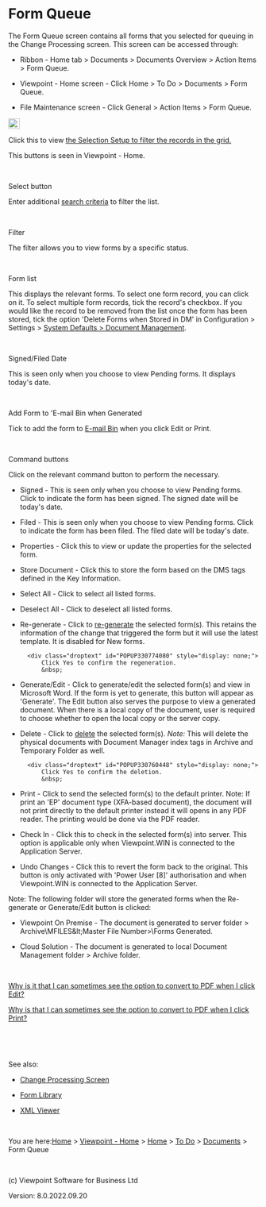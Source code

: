 []()




# Form Queue
The Form Queue screen contains all forms that you selected for queuing 
 in the Change Processing screen. This screen can be accessed through:

	

- Ribbon - Home tab &gt; Documents &gt; Documents Overview &gt; 
    	 Action Items &gt; Form Queue.

	

- Viewpoint - Home screen - Click Home &gt; To Do &gt; Documents 
    	 &gt; Form Queue.

	

- File Maintenance screen - Click General &gt; Action Items &gt; 
    	 Form Queue.

<div>

<p><img src="../image370.gif" alt="" style="border-top-color: initial; border-top-style: none; border-top-width: initial; border-right-color: initial; border-right-style: none; border-right-width: initial; border-bottom-color: initial; border-bottom-style: none; border-bottom-width: initial; border-left-color: initial; border-left-style: none; border-left-width: initial;" width="23" height="21" border="0"> </p>
<p>Click this to view<span class="dropspot"> </span><a class="dropspot" href="javascript:TextPopup(this)" id="a11">the 
 Selection Setup to filter the records in the grid.</a></p>
<div class="droptext" id="POPUP392937807" style="display: none;">
	<ol style="list-style-type: decimal; list-style-image: none;">
		<li><p>In the Selection Setup, select your option from:</p>
		<ul class="hcp1">
			<li><p>Favourites - Click the desired <a class="dropspot" href="javascript:TextPopup(this)" id="a1">option</a>.</p>
			<div class="droptext" id="POPUP580521688" style="display: none;">
				<p>The following option is displayed when the condition 
				 is met:</p>
				<table class="Table1" cellspacing="0px" width="100%">
					<colgroup><col style="width: 32.726%;">
					<col style="width: 67.274%;">
					</colgroup><tbody><tr class="t1st">
						<td><p>Name</p></td>
						<td><p>Condition</p></td>
					</tr>
					<tr class="t2Row">
						<td class="t1Col"><p>Me</p></td>
						<td class="t2Col"><p>This is displayed in the list 
						 by default.</p></td>
					</tr>
					<tr class="t1Row">
						<td class="t1Col"><p>I am the Viewpoint Users' 
						 Manager</p></td>
						<td class="t2Col"><p>If the login user is specified 
						 as the manager of other user(s).</p></td>
					</tr>
					<tr class="t2Row">
						<td class="t1Col"><p>My primary Administrator Group</p></td>
						<td class="t2Col"><p>If the login user's Group 
						 Access is greater or equal to 'Files where Administrator 
						 and in Group[2]' in Home &gt; Configuration &gt; 
						 Users &amp; Security &gt; Users.</p></td>
					</tr>
					<tr class="t1Row">
						<td class="t1Col"><p>All my Administrator Groups</p></td>
						<td class="t2Col"><p>If the login user's Group 
						 Access is greater or equal to 'Files where Administrator, 
						 in Group + Group Member[3]' in Home &gt; Configuration 
						 &gt; Users &amp; Security &gt; Users.</p></td>
					</tr>
					<tr class="t2Row">
						<td class="t1Col"><p>My User Group</p></td>
						<td class="t2Col"><p>If the login user's Group 
						 Access is equal to 'All Files[4]' in Home &gt; 
						 Configuration &gt; Users &amp; Security &gt; Users.</p></td>
					</tr>
					<tr class="t1Row">
						<td class="t1Col"><p>All Users</p></td>
						<td class="t2Col"><p>If the login user's Group 
						 Access is equal to 'All Files[4]' in Home &gt; 
						 Configuration &gt; Users &amp; Security &gt; Users.</p></td>
					</tr>
				</tbody></table>
   </div></li>
			<li><p>Users - Tick to select the user(s).</p></li>
			<li><p>Workgroups - Tick to select the workgroup(s).</p></li>
			<li><p>Administrator Groups - Tick to select the Administrator 
			 Group(s).</p></li>
			<li><p>User Groups - Tick to select the User Group(s).</p></li>
			<li><p>Organisational Units - Tick to select the Organisational 
			 Unit(s).</p></li>
			<li><p>User Relations- Tick to select the user(s).</p></li>
		</ul></li>
		<li><p>Tick Apply to all screens if you want your selection to 
		 be applied to all other screens in Viewpoint - Home screen.</p></li>
		<li><p>Click Select.</p></li>
	</ol>
	<p><span class="hcp2">Note:</span> 
	 The available tabs depend on the File Access set for the user account 
	 in Configuration &gt; Users &amp; Security &gt; <a href="file:///c:/temp/0457b882-c844-4314-8878-ce1a9c2207bd/Configuration/Users.htm">Users</a>.</p>
	<p>&nbsp;</p>
  </div>


 </div>
This buttons is seen in Viewpoint - Home.

&nbsp;

Select button

Enter additional [search 
 criteria](javascript:TextPopup(this)) to filter the list.
 
<div class="droptext" id="POPUP1915529091" style="display: none;">
	

After you have entered the criteria, click Apply.
 </div>

&nbsp;

Filter

The filter allows you to view forms by a specific status.

&nbsp;

Form list

This displays the relevant forms. To select one form record, you can 
 click on it. To select multiple form records, tick the record's checkbox. 
 If you would like the record to be removed from the list once the form 
 has been stored, tick the option 'Delete Forms when Stored in DM' in Configuration 
 &gt; Settings &gt; [System 
 Defaults &gt; Document Management](file:///c:/temp/0457b882-c844-4314-8878-ce1a9c2207bd/Configuration/System_Defaults_-_Document_Management.htm).

&nbsp;

Signed/Filed Date

This is seen only when you choose to view Pending forms. It displays 
 today's date.

&nbsp;

Add Form to 'E-mail Bin when Generated

Tick to add the form to [E-mail 
 Bin](file:///c:/temp/0457b882-c844-4314-8878-ce1a9c2207bd/Document_Manager/E-mail_Bin.htm) when you click Edit or Print.

&nbsp;

Command buttons

Click on the relevant command button to perform the necessary.

	

- <span class="hcp3">Signed</span> - This is seen 
    	 only when you choose to view Pending forms. Click to indicate the 
    	 form has been signed. The signed date will be today's date.

	

- <span class="hcp3">Filed</span> - This is seen 
    	 only when you choose to view Pending forms. Click to indicate the 
    	 form has been filed. The filed date will be today's date.

	

- <span class="hcp3">Properties</span> - Click this 
    	 to view or update the properties for the selected form.

	

- <span class="hcp3">Store Document </span><span>- 
    	 Click this to store the form based on the DMS tags defined in the 
    	 Key Information.</span>

	

- <span class="hcp3">Select All</span> - Click to 
    	 select all listed forms.

	

- <span class="hcp3">Deselect All</span> - Click 
    	 to deselect all listed forms.

	

- <span class="hcp3">Re-generate</span> - Click 
    	 to [re-generate](javascript:TextPopup(this)) 
    	 the selected form(s). This retains the information of the change that 
    	 triggered the form but it will use the latest template. It is disabled 
    	 for New forms.
    
    	<div class="droptext" id="POPUP330774080" style="display: none;">
    		Click Yes to confirm the regeneration.
    		&nbsp;
     </div>

	

- <span class="hcp3">Generate/Edit</span> - Click 
    	 to generate/edit the selected form(s) and view in Microsoft Word. 
    	 If the form is yet to generate, this button will appear as 'Generate'. 
    	 The Edit button also serves the purpose to view a generated document. 
    	 When there is a local copy of the document, user is required to choose 
    	 whether to open the local copy or the server copy.

	

- <span class="hcp3">Delete</span> - Click to [delete](javascript:TextPopup(this)) 
    	 the selected form(s). <span style="font-style: italic;">Note: </span>This 
    	 will delete the physical documents with Document Manager index tags 
    	 in Archive and Temporary Folder as well.
    
    	<div class="droptext" id="POPUP330760448" style="display: none;">
    		Click Yes to confirm the deletion.
    		&nbsp;
     </div>

	

- <span class="hcp3">Print</span> 
    	 - Click to send the selected form(s) to the default printer. Note: 
    	 If print an 'EP' document type (XFA-based document), the document 
    	 will not print directly to the default printer instead it will opens 
    	 in any PDF reader. The printing would be done via the PDF reader. 
    	 

	

- <span class="hcp3">Check In</span> - Click this 
    	 to check in the selected form(s) into server. This option is applicable 
    	 only when Viewpoint.WIN is connected to the Application Server.

	

- <span class="hcp3">Undo Changes</span> - Click 
    	 this to revert the form back to the original. This button is only 
    	 activated with 'Power User [8]' authorisation and when Viewpoint.WIN 
    	 is connected to the Application Server.

<span class="hcp2">Note</span>: The 
 following folder will store the generated forms when the Re-generate or 
 Generate/Edit button is clicked:

	

- Viewpoint On Premise - The document is generated to server folder 
    	 &gt; Archive\MFILES\&lt;Master File Number&gt;\Forms Generated.

	

- Cloud Solution - The document is generated to local Document 
    	 Management folder &gt; Archive folder.

&nbsp;

[Why is it that 
 I can sometimes see the option to convert to PDF when I click Edit?](javascript:TextPopup(this))
 
<div class="droptext" id="POPUP330764366" style="display: none;">
	

This depends on the form template. If the template contains Edit 
	 Dialog tag, you will see the Output Document screen.

	

In this screen, you can choose to print the form or convert it to 
	 a PDF file.

	

Without this tag, the form will open in Microsoft Word.
 </div>

[Why is that 
 I can sometimes see the option to convert to PDF when I click Print?](javascript:TextPopup(this))
 
<div class="droptext" id="POPUP330780501" style="display: none;">
	

This depends on the form template. If the template contains Print 
	 Dialog tag, you will see the Output Document screen.

	

In this screen, you can choose to print the form or convert it to 
	 a PDF file.

	

Without the tag, the form will be sent to the default printer.
 </div>

&nbsp;

&nbsp;

See also:

	

- [Change Processing Screen](file:///c:/temp/0457b882-c844-4314-8878-ce1a9c2207bd/input/Change_Processing_Screen.htm)

	

- [Form Library](file:///c:/temp/0457b882-c844-4314-8878-ce1a9c2207bd/Configuration/Form_Library.htm)

	

- [XML Viewer](file:///c:/temp/0457b882-c844-4314-8878-ce1a9c2207bd/input/XML_Viewer_Screen.htm)


 
&nbsp;

You are here:[Home](file:///c:/temp/0457b882-c844-4314-8878-ce1a9c2207bd/input/Copyright_Notice.htm) &gt; [Viewpoint - Home](file:///c:/temp/0457b882-c844-4314-8878-ce1a9c2207bd/input/Overview.htm) &gt; [Home](file:///c:/temp/0457b882-c844-4314-8878-ce1a9c2207bd/input/Overview.htm) &gt; [To Do](file:///c:/temp/0457b882-c844-4314-8878-ce1a9c2207bd/input/Overview.htm) &gt; [Documents]() &gt; Form Queue

 
&nbsp;
 
(c) Viewpoint Software for 
 Business Ltd
 
Version: 8.0.2022.09.20




